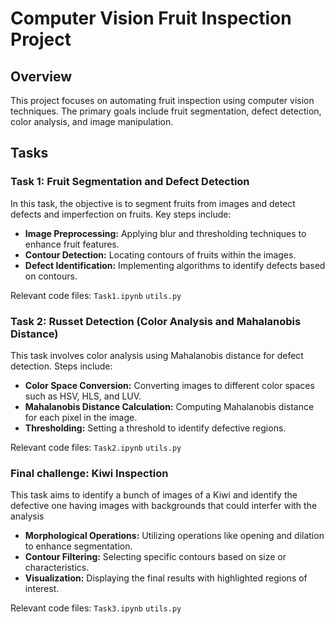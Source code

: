 # Computer Vision Fruit Inspection Project

## Overview

This project focuses on automating fruit inspection using computer vision techniques. The primary goals include fruit segmentation, defect detection, color analysis, and image manipulation.

## Tasks

### Task 1: Fruit Segmentation and Defect Detection

In this task, the objective is to segment fruits from images and detect defects and imperfection on fruits. Key steps include:

- **Image Preprocessing:** Applying blur and thresholding techniques to enhance fruit features.
- **Contour Detection:** Locating contours of fruits within the images.
- **Defect Identification:** Implementing algorithms to identify defects based on contours.

Relevant code files: `Task1.ipynb` `utils.py` 

### Task 2: Russet Detection (Color Analysis and Mahalanobis Distance)

This task involves color analysis using Mahalanobis distance for defect detection. Steps include:

- **Color Space Conversion:** Converting images to different color spaces such as HSV, HLS, and LUV.
- **Mahalanobis Distance Calculation:** Computing Mahalanobis distance for each pixel in the image.
- **Thresholding:** Setting a threshold to identify defective regions.

Relevant code files: `Task2.ipynb` `utils.py` 

### Final challenge: Kiwi Inspection

This task aims to identify a bunch of images of a Kiwi and identify the defective one having images with backgrounds that could interfer with the analysis

- **Morphological Operations:** Utilizing operations like opening and dilation to enhance segmentation.
- **Contour Filtering:** Selecting specific contours based on size or characteristics.
- **Visualization:** Displaying the final results with highlighted regions of interest.

Relevant code files: `Task3.ipynb` `utils.py` 
